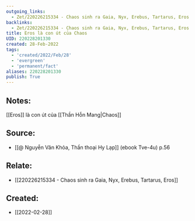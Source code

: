 ```yaml
---
outgoing_links:
  - Zet/220226215334 - Chaos sinh ra Gaia, Nyx, Erebus, Tartarus, Eros
backlinks:
  - Zet/220226215334 - Chaos sinh ra Gaia, Nyx, Erebus, Tartarus, Eros
title: Eros là con út của Chaos
UID: 220228201330
created: 28-Feb-2022
tags:
  - 'created/2022/Feb/28'
  - 'evergreen'
  - 'permanent/fact'
aliases: 220228201330
publish: True
---
```

## Notes:
[[Eros]] là con út của [[Thần Hỗn Mang|Chaos]]

## Source:
- [[@ Nguyễn Văn Khỏa, Thần thoại Hy Lạp]] (ebook Tve-4u) p.56

## Relate:
- [[220226215334 - Chaos sinh ra Gaia, Nyx, Erebus, Tartarus, Eros]]
## Created:
- [[2022-02-28]]
